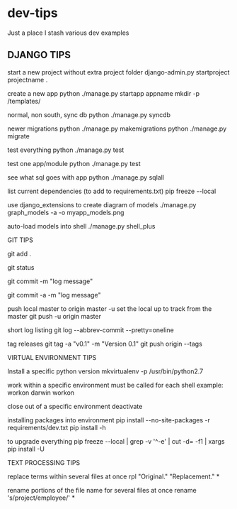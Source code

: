 # dev-tips
Just a place I stash various dev examples


DJANGO TIPS
-----------

start a new project without extra project folder
django-admin.py startproject projectname .

create a new app
python ./manage.py startapp appname
mkdir -p <appname>/templates/<appname>

normal, non south, sync db
python ./manage.py syncdb

newer migrations
python ./manage.py makemigrations <appname>
python ./manage.py migrate

test everything 
python ./manage.py test

test one app/module
python ./manage.py test <appname>

see what sql goes with app
python ./manage.py sqlall <appname>

list current dependencies (to add to requirements.txt)
pip freeze --local

use django_extensions to create diagram of models
./manage.py graph_models -a -o myapp_models.png

auto-load models into shell
./manage.py shell_plus


GIT TIPS

git add .

git status

git commit -m "log message"

git commit -a -m "log message"

push local master to origin master
-u set the local up to track from the master
git push -u origin master

short log listing
git log --abbrev-commit --pretty=oneline

tag releases
git tag -a "v0.1" -m "Version 0.1"
git push origin --tags

VIRTUAL ENVIRONMENT TIPS

Install a specific python version
mkvirtualenv -p /usr/bin/python2.7 <newenvironmentname>

work within a specific environment
must be called for each shell
example: workon darwin
workon <projectname>

close out of a specific environment
deactivate

installing packages into environment
pip install --no-site-packages -r requirements/dev.txt
pip install -h

to upgrade everything
pip freeze --local | grep -v '^\-e' | cut -d= -f1  | xargs pip install -U

TEXT PROCESSING TIPS

replace terms within several files at once
rpl "Original." "Replacement." *

rename portions of the file name for several files at once
rename 's/project/employee/' *
